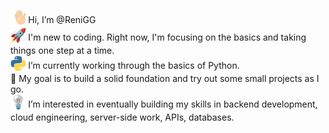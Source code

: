 <sub> <img src="https://github.com/ReniGG/ReniGG/blob/main/wave.gif" width="25"> </sub> Hi, I’m @ReniGG <br>
<sub> <img src="https://github.com/ReniGG/ReniGG/blob/main/rocket.gif" width="25"> </sub> I'm new to coding. Right now, I'm focusing on the basics and taking things one step at a time. <br>
<sub> <img src="https://github.com/ReniGG/ReniGG/blob/main/python.gif" width="25"> </sub> I’m currently working through the basics of Python. <br>
📖 My goal is to build a solid foundation and try out some small projects as I go. <br>
<sub> <img src="https://github.com/ReniGG/ReniGG/blob/main/bulb.gif" width="25"> </sub> I’m interested in eventually building my skills in backend development, cloud engineering, server-side work, APIs, databases.


<!---
ReniGG/ReniGG is a ✨ special ✨ repository because its `README.md` (this file) appears on your GitHub profile.
You can click the Preview link to take a look at your changes.
--->
